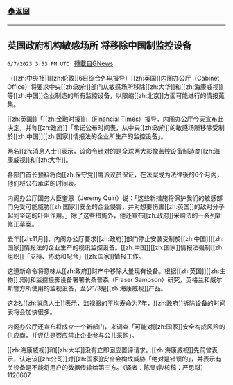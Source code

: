 ###  [:house:返回](README.md)
---


## 英国政府机构敏感场所 将移除中国制监控设备
`6/7/2023 3:53 PM UTC ` [轉載自GNews](https://gnews.org/articles/1364938)


（[[zh:中央社]][[zh:伦敦]]6日综合外电报导）[[zh:英国]]内阁办公厅（Cabinet Office）将要求中央[[zh:政府]]部门从敏感场所移除[[zh:大华]]和[[zh:海康威视]]等[[zh:中国]]企业制造的所有监控设备，以限缩[[zh:北京]]方面可能进行的情报蒐集。

[[zh:英国]]「[[zh:金融时报]]」（Financial Times）报导，内阁办公厅今天宣布此决定，并称[[zh:政府]]「承诺公布时间表，从中央[[zh:政府]]的敏感场所移除受制於[[zh:中国]][[zh:国家]]情报法的企业所生产的监控设备」。

两名[[zh:消息人士]]表示，该命令针对的是全球两大影像监控设备制造商[[zh:海康威视]]和[[zh:大华]]。

各部门首长预料将向[[zh:保守党]]鹰派议员保证，在法案成为法律後的6个月内，他们将公布承诺的时间表。

内阁办公厅国务大臣奎恩（Jeremy Quin）说：「这些新措施将保护我们的敏感部门免受可能威胁[[zh:国家]]安全的企业侵害，并对想要伤害[[zh:英国]]的敌对分子起到坚定的吓阻作用。」除了这些措施外，他还宣布[[zh:政府]]采购法的一系列新修正草案。

去年[[zh:11月]]，内阁办公厅要求[[zh:政府]]部门停止安装受制於[[zh:中国]][[zh:国家]]情报法的企业生产的视讯监控设备。[[zh:中国]][[zh:国家]]情报法强制[[zh:组织]]「支持、协助和配合」[[zh:国家]]情报工作。

这道新命令将意味从[[zh:政府]]财产中移除大量现有设备。根据[[zh:英国]][[zh:生物]]识别和监控摄影设备署署长桑普森（Fraser Sampson）研究，英格兰和威尔斯警方所使用的监视设备，至少1/3是[[zh:海康威视]]产品。

这2名[[zh:消息人士]]表示，监视器的平均寿命为7年，[[zh:政府]]拆除设备的时间表将会加快很多。

内阁办公厅还宣布将成立一个新部门，来调查「可能对[[zh:国家]]安全构成风险的供应商，并评估是否应禁止企业参与公共采购」。

[[zh:海康威视]]和[[zh:大华]]没有立即回应置评请求。[[zh:海康威视]]先前曾表示，认定该[[zh:公司]]对[[zh:国家]]安全会构成威胁「绝对是错误的」，并表示有关设备是不能将用户的数据传输给第三方。（译者：陈昱婷/核稿：严思祺）1120607

